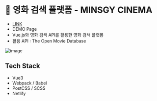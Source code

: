 
# 🎥 영화 검색 플랫폼 - MINSGY CINEMA

- [LINK](https://trusting-saha-c0c239.netlify.app/)
- DEMO Page
- Vue.js와 영화 검색 API를 활용한 영화 검색 플랫폼
- 활용 API : The Open Movie Database

![image](https://user-images.githubusercontent.com/60251579/136733137-d8861cb5-e33d-44f9-b5af-3d19311133a3.png)


## Tech Stack

- Vue3
- Webpack / Babel
- PostCSS / SCSS
- Netlify

